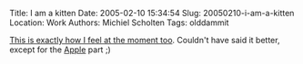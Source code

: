Title: I am a kitten
Date: 2005-02-10 15:34:54
Slug: 20050210-i-am-a-kitten
Location: Work
Authors: Michiel Scholten
Tags: olddammit

<p><a href="http://1976design.com/blog/archive/2005/02/09/i-am-a-kittten/">This is exactly how I feel at the moment too</a>. Couldn't have said it better, except for the <a href="http://www.apple.com/">Apple</a> part ;)</p>